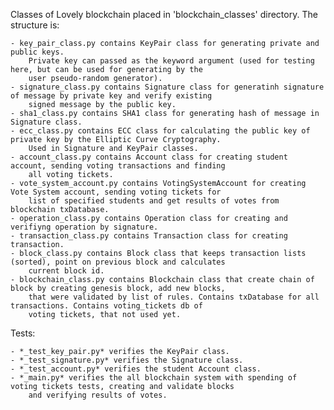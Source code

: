 Classes of Lovely blockchain placed in 'blockchain_classes' directory. The structure is:
    
    - key_pair_class.py contains KeyPair class for generating private and public keys.
        Private key can passed as the keyword argument (used for testing here, but can be used for generating by the
        user pseudo-random generator).
    - signature_class.py contains Signature class for generatinh signature of message by private key and verify existing
        signed message by the public key.
    - sha1_class.py contains SHA1 class for generating hash of message in Signature class.
    - ecc_class.py contains ECC class for calculating the public key of private key by the Elliptic Curve Cryptography.
        Used in Signature and KeyPair classes.
    - account_class.py contains Account class for creating student account, sending voting transactions and finding
        all voting tickets.
    - vote_system_account.py contains VotingSystemAccount for creating Vote System account, sending voting tickets for
        list of specified students and get results of votes from blockchain txDatabase.
    - operation_class.py contains Operation class for creating and verifiyng operation by signature.
    - transaction_class.py contains Transaction class for creating transaction.
    - block_class.py contains Block class that keeps transaction lists (sorted), point on previous block and calculates
        current block id.
    - blockchain_class.py contains Blockchain class that create chain of block by creating genesis block, add new blocks,
        that were validated by list of rules. Contains txDatabase for all transactions. Contains voting_tickets db of
        voting tickets, that not used yet.

Tests:

    - *_test_key_pair.py* verifies the KeyPair class.
    - *_test_signature.py* verifies the Signature class.
    - *_test_account.py* verifies the student Account class.
    - *_main.py* verifies the all blockchain system with spending of voting tickets tests, creating and validate blocks
        and verifying results of votes.
